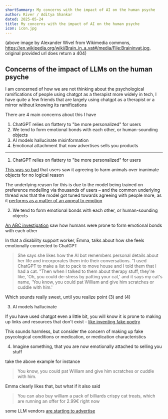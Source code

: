 ```yaml
---
shortSummary: My concerns with the impact of AI on the human psyche
author: River / Aditya Shankar
dated: 2025-05-24
title: My concerns with the impact of AI on the human psyche
icon: icon.jpg
---
```


(above image by Alexander Wivel from Wikimedia commons, https://en.wikipedia.org/wiki/Brain_in_a_vat#/media/File:Braininvat.jpg, original provided url does return a 404)

## Concerns of the impact of LLMs on the human psyche

I am concerned of how we are not thinking about the psychological ramifications of people using chatgpt as a therapist more widely in tech, I have quite a few friends that are largely using chatgpt as a therapist or a mirror without knowing its ramifications

There are 4 main concerns about this I have

1. ChatGPT relies on flattery to "be more personalized" for users
2. We tend to form emotional bonds with each other, or human-sounding objects
3. AI models hallucinate misinformation
4. Emotional attachment that now advertises sells you products

---

1. ChatGPT relies on flattery to "be more personalized" for users

[This was so bad](https://www.bbc.com/news/articles/cn4jnwdvg9qo) that users saw it agreeing to harm animals over inanimate objects for no logical reason

The underlying reason for this is due to the model being trained on preference modelling via thousands of users – and the common underlying thread was that the model got tuned towards agreeing with people more, as it [performs as a matter of an appeal to emotion](https://en.wikipedia.org/wiki/Appeal_to_flattery)

2. We tend to form emotional bonds with each other, or human-sounding objects

[An ABC investigation](https://www.abc.net.au/news/2025-05-19/young-australians-using-ai-bots-for-therapy/105296348) saw how humans were prone to form emotional bonds with each other

In that a disability support worker, Emma, talks about how she feels emotionally connected to ChatGPT

> She says she likes how the AI bot remembers personal details about her life and incorporates them into their conversations.
  "I used ChatGPT to make a list to pack to move house and I told them that I had a cat.
  "Then when I talked to them about therapy stuff, they're like, 'Oh, you could de-stress by patting your cat,' and it says my cat's name, 'You know, you could pat William and give him scratches or cuddle with him.'

Which sounds really sweet, until you realize point (3) and (4)

3. AI models hallucinate

If you have used chatgpt even a little bit, you will know it is prone to making up links and resources that don't exist - [like inventing fake poetry](https://www.cnbc.com/2022/12/15/google-vs-chatgpt-what-happened-when-i-swapped-services-for-a-day.html)

This sounds harmless, but consider the concern of making up fake psycological conditions or medication, or medication characteristics

4. Imagine something, that you are now emotionally attached to selling you stuff

take the above example for instance

> You know, you could pat William and give him scratches or cuddle with him.

Emma clearly likes that, but what if it also said

> You can also buy william a pack of billiards crispy cat treats, which are running an offer for 2.99€ right now

some LLM vendors [are starting to advertise](https://www.perplexity.ai/hub/blog/why-we-re-experimenting-with-advertising)